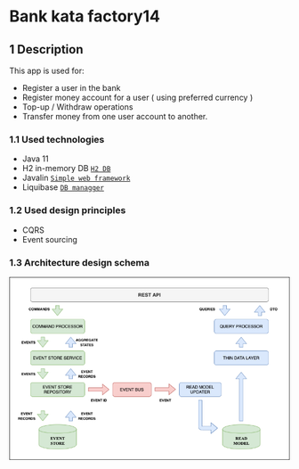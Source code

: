 # Bank kata factory14

## 1 Description
This app is used for:
- Register a user in the bank
- Register money account for a user ( using preferred currency )
- Top-up / Withdraw operations
- Transfer money from one user account to another.

### 1.1 Used technologies

- Java 11
- H2 in-memory DB [`H2 DB`](https://www.h2database.com/html/main.html)
- Javalin [`Simple web framework`](https://javalin.io)
- Liquibase [`DB managger`](https://www.liquibase.org/)

### 1.2 Used design principles

- CQRS
- Event sourcing

### 1.3 Architecture design schema

![image](cqrs_schema.png)